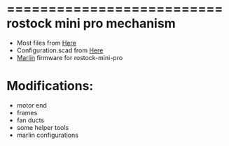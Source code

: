 ==========================
rostock mini pro mechanism
==========================
- Most files from <a href="http://www.thingiverse.com/thing:318971/#files">Here</a>
- Configuration.scad from <a href="https://github.com/Lenbok/rostock">Here</a>
- <a href="https://github.com/taka-wang/marlin_for_rostock_mini_pro">Marlin</a> firmware for rostock-mini-pro


Modifications:
==============
- motor end
- frames
- fan ducts
- some helper tools
- marlin configurations
